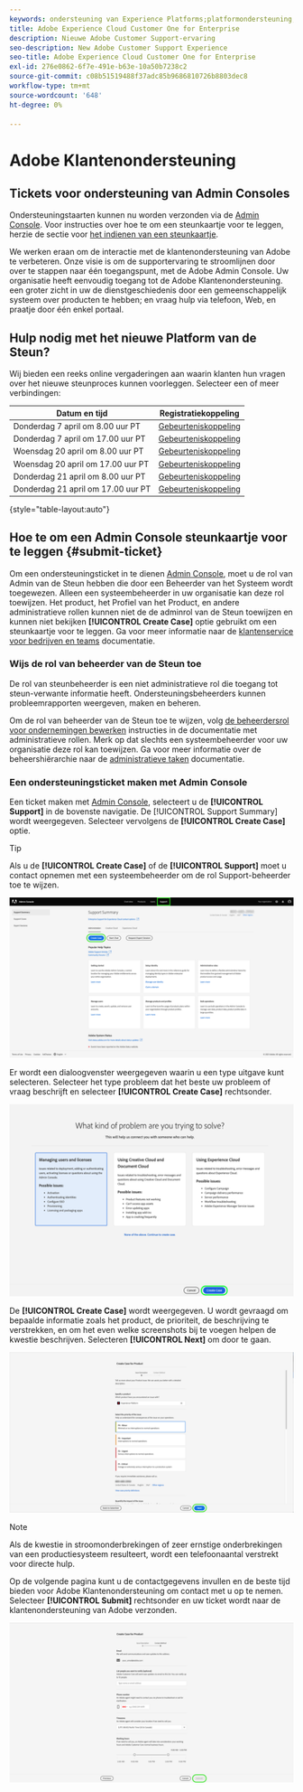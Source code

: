 ```yaml
---
keywords: ondersteuning van Experience Platforms;platformondersteuning;ondersteuning van intelligente services; klantenondersteuning; toewijzingssteun; rtcdp-ondersteuning; ondersteuningsticket verzenden;klantenondersteuning
title: Adobe Experience Cloud Customer One for Enterprise
description: Nieuwe Adobe Customer Support-ervaring
seo-description: New Adobe Customer Support Experience
seo-title: Adobe Experience Cloud Customer One for Enterprise
exl-id: 276e0862-6f7e-491e-b63e-10a50b7238c2
source-git-commit: c08b51519488f37adc85b9686810726b8803dec8
workflow-type: tm+mt
source-wordcount: '648'
ht-degree: 0%

---
```


# Adobe Klantenondersteuning

## Tickets voor ondersteuning van Admin Consoles

Ondersteuningstaarten kunnen nu worden verzonden via de [Admin Console](https://adminconsole.adobe.com/). Voor instructies over hoe te om een steunkaartje voor te leggen, herzie de sectie voor [het indienen van een steunkaartje](#submit-ticket).

We werken eraan om de interactie met de klantenondersteuning van Adobe te verbeteren. Onze visie is om de supportervaring te stroomlijnen door over te stappen naar één toegangspunt, met de Adobe Admin Console. Uw organisatie heeft eenvoudig toegang tot de Adobe Klantenondersteuning. een groter zicht in uw de dienstgeschiedenis door een gemeenschappelijk systeem over producten te hebben; en vraag hulp via telefoon, Web, en praatje door één enkel portaal.

## Hulp nodig met het nieuwe Platform van de Steun?

Wij bieden een reeks online vergaderingen aan waarin klanten hun vragen over het nieuwe steunproces kunnen voorleggen. Selecteer een of meer verbindingen:

| Datum en tijd | Registratiekoppeling |
|--- |--- |
| Donderdag 7 april om 8.00 uur PT | [Gebeurteniskoppeling](https://event.on24.com/wcc/r/3723732/5288A3B031AD858BF241EB0C0057CD85) |
| Donderdag 7 april om 17.00 uur PT | [Gebeurteniskoppeling](https://event.on24.com/wcc/r/3723733/286EFEA9E8D9B6BB49464862F5414B8C) |
| Woensdag 20 april om 8.00 uur PT | [Gebeurteniskoppeling](https://event.on24.com/wcc/r/3712143/05DAF046E4BB864E7C313B056ADE4EB2) |
| Woensdag 20 april om 17.00 uur PT | [Gebeurteniskoppeling](https://event.on24.com/wcc/r/3723740/A9EDA45FA61D3FFC4BF713419B677F16) |
| Donderdag 21 april om 8.00 uur PT | [Gebeurteniskoppeling](https://event.on24.com/wcc/r/3723741/C7EBCD38583D4D7AFCBD56029EB17C98) |
| Donderdag 21 april om 17.00 uur PT | [Gebeurteniskoppeling](https://event.on24.com/wcc/r/3723743/6F41ED2648A621F1419A56F0A52F4446) |

{style=&quot;table-layout:auto&quot;}

## Hoe te om een Admin Console steunkaartje voor te leggen {#submit-ticket}

Om een ondersteuningsticket in te dienen [Admin Console](https://adminconsole.adobe.com/), moet u de rol van Admin van de Steun hebben die door een Beheerder van het Systeem wordt toegewezen. Alleen een systeembeheerder in uw organisatie kan deze rol toewijzen. Het product, het Profiel van het Product, en andere administratieve rollen kunnen niet de de adminrol van de Steun toewijzen en kunnen niet bekijken **[!UICONTROL Create Case]** optie gebruikt om een steunkaartje voor te leggen. Ga voor meer informatie naar de [klantenservice voor bedrijven en teams](https://helpx.adobe.com/enterprise/using/support-and-expert-services.html) documentatie.

### Wijs de rol van beheerder van de Steun toe

De rol van steunbeheerder is een niet administratieve rol die toegang tot steun-verwante informatie heeft. Ondersteuningsbeheerders kunnen probleemrapporten weergeven, maken en beheren.

Om de rol van beheerder van de Steun toe te wijzen, volg [de beheerdersrol voor ondernemingen bewerken](https://helpx.adobe.com/enterprise/using/admin-roles.html#add-admin-teams) instructies in de documentatie met administratieve rollen. Merk op dat slechts een systeembeheerder voor uw organisatie deze rol kan toewijzen. Ga voor meer informatie over de beheershiërarchie naar de [administratieve taken](https://helpx.adobe.com/enterprise/admin-guide.html/enterprise/using/admin-roles.ug.html) documentatie.

### Een ondersteuningsticket maken met Admin Console

Een ticket maken met [Admin Console](https://adminconsole.adobe.com/), selecteert u de **[!UICONTROL Support]** in de bovenste navigatie. De [!UICONTROL Support Summary] wordt weergegeven. Selecteer vervolgens de **[!UICONTROL Create Case]** optie.

>[!TIP]
>
> Als u de **[!UICONTROL Create Case]** of de **[!UICONTROL Support]** moet u contact opnemen met een systeembeheerder om de rol Support-beheerder toe te wijzen.

![Tabblad Ondersteuning Admin Console](./assets/Support.png)

Er wordt een dialoogvenster weergegeven waarin u een type uitgave kunt selecteren. Selecteer het type probleem dat het beste uw probleem of vraag beschrijft en selecteer **[!UICONTROL Create Case]** rechtsonder.

![Probleem selecteren](./assets/select-case-type.png)

De **[!UICONTROL Create Case]** wordt weergegeven. U wordt gevraagd om bepaalde informatie zoals het product, de prioriteit, de beschrijving te verstrekken, en om het even welke screenshots bij te voegen helpen de kwestie beschrijven. Selecteren **[!UICONTROL Next]** om door te gaan.

![hoofdletter maken](./assets/create_case.png)

>[!NOTE]
>
> Als de kwestie in stroomonderbrekingen of zeer ernstige onderbrekingen van een productiesysteem resulteert, wordt een telefoonaantal verstrekt voor directe hulp.

Op de volgende pagina kunt u de contactgegevens invullen en de beste tijd bieden voor Adobe Klantenondersteuning om contact met u op te nemen. Selecteer **[!UICONTROL Submit]** rechtsonder en uw ticket wordt naar de klantenondersteuning van Adobe verzonden.

![Verzendticket](./assets/submit_case.png)

<!--

## What About the Legacy Systems?

New Tickets/Cases will no longer be able to be submitted in legacy systems as of May 11th.  The [Admin Console](https://adminconsole.adobe.com/) will be used to submit new tickets/cases.

### Existing Tickets/Cases

* Between May 11th and May 20th the legacy systems will remain available to work existing tickets/cases to completion.
* Beginning May 20th the support team will migrate remaining open cases from the legacy systems to the new support experience.  You will receive an email notification regarding how to contact support to continue to work these cases.
-->

